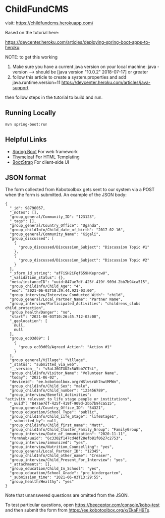 # ChildFundCMS

visit: https://childfundcms.herokuapp.com/

Based on the tutorial here: 

https://devcenter.heroku.com/articles/deploying-spring-boot-apps-to-heroku

NOTE: to get this working 
1.  Make sure you have a current java version on your local machine:
java -version  --> should be [java version "10.0.2" 2018-07-17] or greater
2.  follow this article to create a system.properties and add java.runtime.version=11
https://devcenter.heroku.com/articles/java-support

then follow steps in the tutorial to build and run. 

## Running Locally

```
mvn spring-boot:run
```

## Helpful Links

- [Spring Boot](https://spring.io/projects/spring-boot#overview) For web framework
- [Thymeleaf](https://www.thymeleaf.org/documentation.html) For HTML Templating
- [BootStrap](https://getbootstrap.com/docs/5.0) For client-side UI

## JSON format

The form collected from Kobotoolbox gets sent to our system via a POST when the form is submitted. An example of the JSON body:

```
{
  "_id": 98796057,
  "_notes": [],
  "group_general/Community_ID": "123123",
  "_tags": [],
  "group_general/Country_Office": "Uganda",
  "group_childInfo/Child_date_of_birth": "2017-02-16",
  "group_general/Community_Name": "Kigali",
  "group_discussed": [
    {
      "group_discussed/Discussion_Subject": "Discussion Topic #1"
    },
    {
      "group_discussed/Discussion_Subject": "Discussion Topic #2"
    }
  ],
  "_xform_id_string": "afFiSH2iFqfS59HKeprcwU",
  "_validation_status": {},
  "meta/instanceID": "uuid:847ae7df-425f-419f-909d-2bb7b94ca515",
  "group_childInfo/Child_Age": "4",
  "end": "2021-06-03T10:29:44.921-03:00",
  "group_interview/Interview_Conducted_With": "child",
  "group_general/Local_Partner_Name": "Partner Name",
  "group_interview/Participated_Activities": "childrens_clubs child_protection",
  "group_health/Danger": "no",
  "start": "2021-06-03T10:26:45.712-03:00",
  "_geolocation": [
    null,
    null
  ],
  "group_ec03d69": [
    {
      "group_ec03d69/Agreed_Action": "Action #1"
    }
  ],
  "group_general/Village": "Village",
  "_status": "submitted_via_web",
  "__version__": "v5aLJ6GTGU2x5W5bb7CTsL",
  "group_childInfo/Visitor_Name": "Volunteer Name",
  "today": "2021-06-02",
  "deviceid": "ee.kobotoolbox.org:WSlwsrAh7nwtMMWn",
  "group_childInfo/Child_Sex": "male",
  "group_childInfo/Child_number": "123456789",
  "group_interview/Benefit_Activities": "activity_relevant_to_life_stage people_or_institutions",
  "_uuid": "847ae7df-425f-419f-909d-2bb7b94ca515",
  "group_general/Country_Office_ID": "54321",
  "group_education/School_Type": "public",
  "group_childInfo/Child_Life_Stage": "lifeStage1",
  "_submitted_by": null,
  "group_childInfo/Child_first_name": "Matt",
  "group_childInfo/Child_Cluster_Family_Group": "FamilyGroup",
  "group_interview/Date_of_immunization": "2020-11-11",
  "formhub/uuid": "6c3302f147cd4df28efb81f0627c2753",
  "group_interview/immunized": "yes",
  "group_interview/Nutrition_Counselling": "yes",
  "group_general/Local_Partner_ID": "12345",
  "group_childInfo/Child_other_name": "Creaser",
  "group_interview/Child_Present_For_Interview": "yes",
  "_attachments": [],
  "group_education/Child_In_School": "yes",
  "group_education/School_Grade": "pre_kindergarten",
  "_submission_time": "2021-06-03T13:29:55",
  "group_health/Healthy": "yes"
}
```

Note that unanswered questions are omitted from the JSON.

To test particular questions, open https://beeceptor.com/console/kobo-test and then submit the form from https://ee.kobotoolbox.org/x/EkaFH9Ts.

